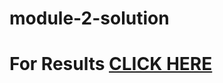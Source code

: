 # module-2-solution
# For Results [CLICK HERE](https://github.com/toshiv/module-2-solution/blob/gh-pages/index.html)
